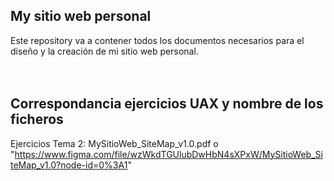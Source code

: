 ## My sitio web personal
Este repository va a contener todos los documentos necesarios para el diseño y la creación de mi sitio web personal. 
<br />
<br />
<br />
## Correspondancia ejercicios UAX y nombre de los ficheros
Ejercicios Tema 2: MySitioWeb_SiteMap_v1.0.pdf o "https://www.figma.com/file/wzWkdTGUlubDwHbN4sXPxW/MySitioWeb_SiteMap_v1.0?node-id=0%3A1"
